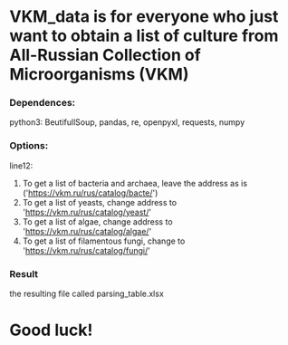 # VKM_data is for everyone who just want to obtain a list of culture from All-Russian Collection of Microorganisms (VKM)
### Dependences: 
python3: BeutifullSoup, pandas, re, openpyxl, requests, numpy
### Options:
line12: 
1. To get a list of bacteria and archaea, leave the address as is ('https://vkm.ru/rus/catalog/bacte/')
2. To get a list of yeasts, change address to 'https://vkm.ru/rus/catalog/yeast/'
3. To get a list of algae, change address to 'https://vkm.ru/rus/catalog/algae/'
4. To get a list of filamentous fungi, change to 'https://vkm.ru/rus/catalog/fungi/'
### Result
the resulting file called parsing_table.xlsx

# Good luck!

   
